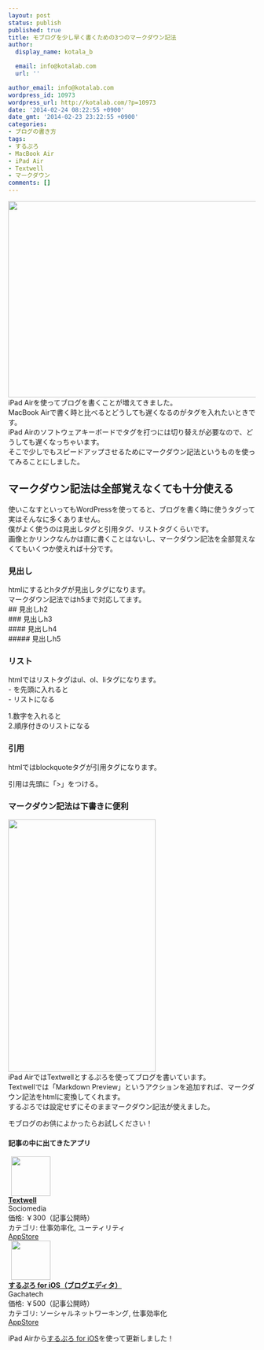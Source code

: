 ```yaml
---
layout: post
status: publish
published: true
title: モブログを少し早く書くための3つのマークダウン記法
author:
  display_name: kotala_b

  email: info@kotalab.com
  url: ''

author_email: info@kotalab.com
wordpress_id: 10973
wordpress_url: http://kotalab.com/?p=10973
date: '2014-02-24 08:22:55 +0900'
date_gmt: '2014-02-23 23:22:55 +0900'
categories:
- ブログの書き方
tags:
- するぷろ
- MacBook Air
- iPad Air
- Textwell
- マークダウン
comments: []
---
```

<p><img alt="" src="http://kotalab.com/wp-content/uploads/slooProImg_20140224082252.jpg" width="546" height="399" class="slooProImg" /><br />
iPad Airを使ってブログを書くことが増えてきました。<br />
MacBook Airで書く時と比べるとどうしても遅くなるのがタグを入れたいときです。<br />
iPad Airのソフトウェアキーボードでタグを打つには切り替えが必要なので、どうしても遅くなっちゃいます。<br />
そこで少しでもスピードアップさせるためにマークダウン記法というものを使ってみることにしました。</p>
<p><!--more--></p>
<h2>マークダウン記法は全部覚えなくても十分使える</h2>
<p>使いこなすといってもWordPressを使ってると、ブログを書く時に使うタグって実はそんなに多くありません。<br />
僕がよく使うのは見出しタグと引用タグ、リストタグくらいです。<br />
画像とかリンクなんかは直に書くことはないし、マークダウン記法を全部覚えなくてもいくつか使えれば十分です。</p>
<h3>見出し</h3>
<p>htmlにするとhタグが見出しタグになります。<br />
マークダウン記法ではh5まで対応してます。<br />
    ## 見出しh2<br />
    ### 見出しh3<br />
    #### 見出しh4<br />
    ##### 見出しh5</p>
<h3>リスト</h3>
<p>htmlではリストタグはul、ol、liタグになります。<br />
    - を先頭に入れると<br />
    - リストになる</p>
<p>1.数字を入れると<br />
2.順序付きのリストになる</p>
<h3>引用</h3>
<p>htmlではblockquoteタグが引用タグになります。</p>
<p>引用は先頭に「>」をつける。</p>
<h3>マークダウン記法は下書きに便利</h3>
<p><img alt="" src="http://kotalab.com/wp-content/uploads/slooProImg_20140224082250.jpg" width="300" height="513" class="slooProImg" /><br />
iPad AirではTextwellとするぷろを使ってブログを書いています。<br />
Textwellでは「Markdown Preview」というアクションを追加すれば、マークダウン記法をhtmlに変換してくれます。<br />
するぷろでは設定せずにそのままマークダウン記法が使えました。</p>
<p>モブログのお供によかったらお試しください！</p>
<h4 class="app">記事の中に出てきたアプリ</h4>
<div class="applink">
<div class="applinkimg"><a href="https://itunes.apple.com/jp/app/textwell/id696345721?mt=8&uo=4&at=10l4yU" rel="nofollow" target="_blank"><img hspace="6" src="http://a113.phobos.apple.com/us/r30/Purple4/v4/63/1d/41/631d414b-e336-682a-6bb8-1433ce17ed03/mzl.gndblgso.png" width="80" /></a></div>
<div class="applinktext">
<div class="applinktitle"><strong><a href="https://itunes.apple.com/jp/app/textwell/id696345721?mt=8&uo=4&at=10l4yU" rel="nofollow" target="_blank">Textwell</a></strong></div>
<div class="applinkinfo">Sociomedia</div>
<div class="applinkinfo">価格: ￥300（記事公開時）</div>
<div class="applinkinfo">カテゴリ: 仕事効率化, ユーティリティ</div>
</div>
<div class="clear"></div>
<div class="appstorelink"><a href="https://itunes.apple.com/jp/app/textwell/id696345721?mt=8&uo=4&at=10l4yU" rel="nofollow" target="_blank">AppStore</a></div>
</div>
<div class="applink">
<div class="applinkimg"><a href="https://itunes.apple.com/jp/app/surupuro-for-ios-buroguedita/id436676299?mt=8&uo=4&at=10l4yU" rel="nofollow" target="_blank"><img hspace="6" src="http://a897.phobos.apple.com/us/r30/Purple/v4/64/51/fa/6451facd-768c-b8dc-72f1-a01608be140c/mzl.ubcxzkwv.jpg" width="80" /></a></div>
<div class="applinktext">
<div class="applinktitle"><strong><a href="https://itunes.apple.com/jp/app/surupuro-for-ios-buroguedita/id436676299?mt=8&uo=4&at=10l4yU" rel="nofollow" target="_blank">するぷろ for iOS（ブログエディタ）</a></strong></div>
<div class="applinkinfo">Gachatech</div>
<div class="applinkinfo">価格: ￥500（記事公開時）</div>
<div class="applinkinfo">カテゴリ: ソーシャルネットワーキング, 仕事効率化</div>
</div>
<div class="clear"></div>
<div class="appstorelink"><a href="https://itunes.apple.com/jp/app/surupuro-for-ios-buroguedita/id436676299?mt=8&uo=4&at=10l4yU" rel="nofollow" target="_blank">AppStore</a></div>
</div>
<p>iPad Airから<a href="https://itunes.apple.com/jp/app/surupuro-for-ios-buroguedita/id436676299?mt=8&uo=4&at=10l4yU" rel="nofollow" target="_blank">するぷろ for iOS</a>を使って更新しました！</p>
